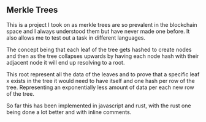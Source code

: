 ## Merkle Trees 

This is a project I took on as merkle trees are so prevalent in the blockchain space and I always understood them but have never made one before. It also allows me to test out a task in different languages. 

The concept being that each leaf of the tree gets hashed to create nodes and then as the tree collapses upwards by having each node hash with their adjacent node it will end up resolving to a root. 

This root represent all the data of the leaves and to prove that a specific leaf x exists in the tree it would need to have itself and one hash per row of the tree. Representing an exponentially less amount of data per each new row of the tree. 

So far this has been implemented in javascript and rust, with the rust one being done a lot better and with inline comments. 